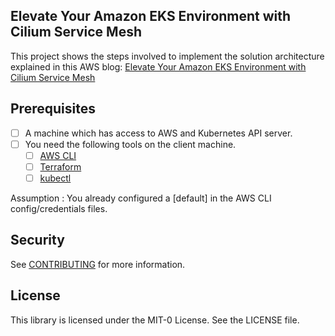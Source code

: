 ## Elevate Your Amazon EKS Environment with Cilium Service Mesh

This project shows the steps involved to implement the solution architecture explained in this AWS blog: [Elevate Your Amazon EKS Environment with Cilium Service Mesh]()

## Prerequisites

- [ ] A machine which has access to AWS and Kubernetes API server.
- [ ] You need the following tools on the client machine.
	- [ ] [AWS CLI](https://docs.aws.amazon.com/cli/latest/userguide/cli-chap-install.html)
   	- [ ] [Terraform](https://developer.hashicorp.com/terraform/install)
  	- [ ] [kubectl](https://docs.aws.amazon.com/eks/latest/userguide/install-kubectl.html)

Assumption : You already configured a [default] in the AWS CLI config/credentials files.

## Security

See [CONTRIBUTING](CONTRIBUTING.md#security-issue-notifications) for more information.

## License

This library is licensed under the MIT-0 License. See the LICENSE file.


